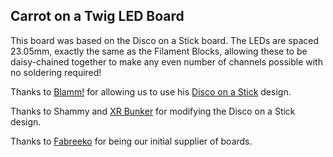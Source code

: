 ## Carrot on a Twig LED Board

This board was based on the Disco on a Stick board. The LEDs are spaced 23.05mm, exactly the same as the Filament Blocks, allowing these to be daisy-chained together to make any even number of channels possible with no soldering required!

Thanks to [Blamm!](https://github.com/bartlammers) for allowing us to use his [Disco on a Stick](https://github.com/VoronDesign/Voron-Hardware/tree/master/Daylight/Disco_on_a_stick) design.

Thanks to Shammy and [XR Bunker](https://xrbunker.works/products/carrot-on-a-stick) for modifying the Disco on a Stick design.

Thanks to [Fabreeko](https://www.fabreeko.com/products/carrot-on-a-stick-carrot-on-a-twig-led-boards-for-ercf-v2-0) for being our initial supplier of boards.